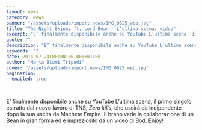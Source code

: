 ```yaml
---
layout: news
category: News
banner: "/assets/uploads/import.news/IMG_0625_web.jpg"
title: "The Night Skinny ft. Lord Bean – L’ultima scena: video"
excerpt: "E’ finalmente disponibile anche su YouTube L’ultima scena, il primo singolo estratto dal nuovo lavoro di TNS, Zero kills, che uscirà da indipendente dopo la sua uscita da Machete Empire. Il brano vede la collaborazione di un Bean in gran forma ed è impreziosito da un video di Bod. Enjoy!"
quote: ""
description: "E’ finalmente disponibile anche su YouTube L’ultima scena, il primo singolo estratto dal nuovo lavoro di TNS, Zero kills, che uscirà da indipendente dopo la sua uscita da Machete Empire. Il brano vede la collaborazione di un Bean in gran forma ed è impreziosito da un video di Bod. Enjoy!"
keywords: ""
date: 2014-07-24T00:00:00.000+01:00
author: "Marta Blumi Tripodi"
cover: "/assets/uploads/import.news/IMG_0625_web.jpg"
pagination:
  enabled: true

---
```


[](https://hotmc.com/wp-content/uploads/2014/07/IMG%5F0625%5Fweb.jpg)

E’ finalmente disponibile anche su YouTube L’ultima scena, il primo singolo estratto dal nuovo lavoro di TNS, _Zero kills_, che uscirà da indipendente dopo la sua uscita da Machete Empire. Il brano vede la collaborazione di un Bean in gran forma ed è impreziosito da un video di Bod. Enjoy!